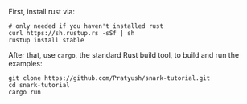 First, install rust via:

```
# only needed if you haven't installed rust
curl https://sh.rustup.rs -sSf | sh
rustup install stable
```

After that, use `cargo`, the standard Rust build tool, to build and run the examples:

```
git clone https://github.com/Pratyush/snark-tutorial.git
cd snark-tutorial
cargo run
```
